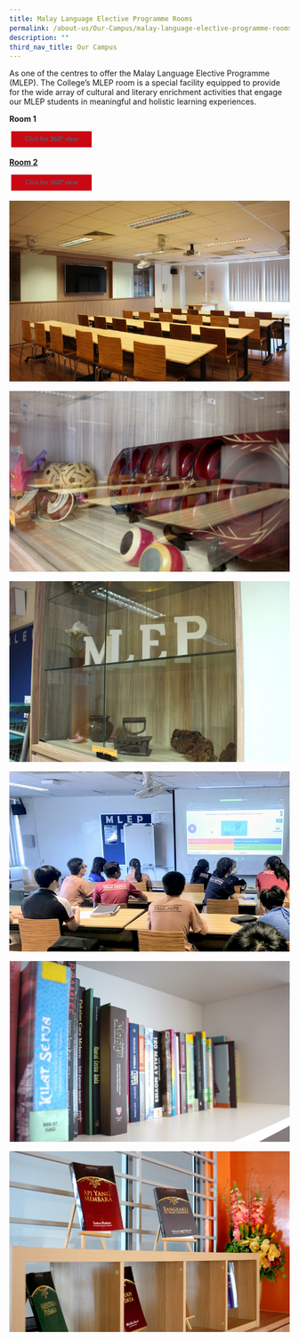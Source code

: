 ```yaml
---
title: Malay Language Elective Programme Rooms
permalink: /about-us/Our-Campus/malay-language-elective-programme-rooms
description: ""
third_nav_title: Our Campus
---
```

As one of the centres to offer the Malay Language Elective Programme (MLEP). The College’s MLEP room is a special facility equipped to provide for the wide array of cultural and literary enrichment activities that engage our MLEP students in meaningful and holistic learning experiences.

<b>Room 1</b>

<a href="https://teliportme.com/view/1835941?utm_medium=android&utm_source=share-panorama">
<img src="/images/click%20here.png"  
     style="width:30%">
	
<b>Room 2</b>
	
<a href="https://teliportme.com/view/1835942?utm_medium=android&utm_source=tshare-panorama">
<img src="/images/click%20here.png"  
     style="width:30%">
	
![](/images/elective1.jpeg)
	
![](/images/elective2.jpeg)
	
![](/images/elective3.jpeg)
	
![](/images/elective4.jpeg)
	
![](/images/elective5.jpeg)
	
![](/images/elective6.jpeg)
